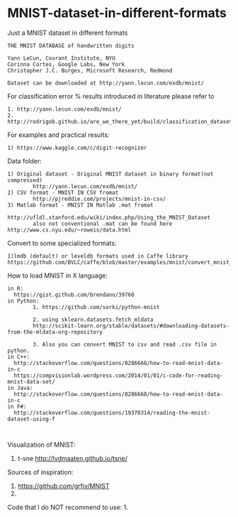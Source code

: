 # MNIST-dataset-in-different-formats
Just a MNIST dataset in different formats

~~~
THE MNIST DATABASE of handwritten digits

Yann LeCun, Courant Institute, NYU
Corinna Cortes, Google Labs, New York
Christopher J.C. Burges, Microsoft Research, Redmond

Dataset can be downloaded at http://yann.lecun.com/exdb/mnist/
~~~

For classification error % results introduced in literature please refer to
~~~
1. http://yann.lecun.com/exdb/mnist/
2. http://rodrigob.github.io/are_we_there_yet/build/classification_datasets_results.html#4d4e495354
~~~

For examples and practical results:
~~~
1) https://www.kaggle.com/c/digit-recognizer
~~~

Data folder:
~~~
1) Original dataset - Original MNIST dataset in binary format(not compressed)
        http://yann.lecun.com/exdb/mnist/
2) CSV format - MNIST IN CSV fromat
        http://pjreddie.com/projects/mnist-in-csv/
3) Matlab format - MNIST IN Matlab .mat fromat
        http://ufldl.stanford.edu/wiki/index.php/Using_the_MNIST_Dataset
        also not conventional .mat can be found here http://www.cs.nyu.edu/~roweis/data.html
~~~


Convert to some specialized formats:
~~~
1)lmdb (default) or leveldb formats used in Caffe library
https://github.com/BVLC/caffe/blob/master/examples/mnist/convert_mnist_data.cpp
~~~

How to load MNIST in X language:
~~~
in R: 
  https://gist.github.com/brendano/39760
in Python:
        1. https://github.com/sorki/python-mnist
        
        2. using sklearn.datasets.fetch_mldata                      
        http://scikit-learn.org/stable/datasets/#downloading-datasets-from-the-mldata-org-repository
        
        3. Also you can convert MNIST to csv and read .csv file in python.
in C++:
  http://stackoverflow.com/questions/8286668/how-to-read-mnist-data-in-c
  https://compvisionlab.wordpress.com/2014/01/01/c-code-for-reading-mnist-data-set/
in Java:
  http://stackoverflow.com/questions/8286668/how-to-read-mnist-data-in-c
in F#:
  http://stackoverflow.com/questions/19370314/reading-the-mnist-dataset-using-f
  
  
~~~

Visualization of MNIST:

1. t-sne
      http://lvdmaaten.github.io/tsne/


Sources of inspiration:
1. https://github.com/grfiv/MNIST
2. 

Code that I do NOT recommend to use:
1. 

